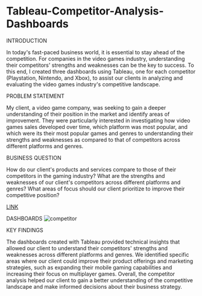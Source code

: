# Tableau-Competitor-Analysis-Dashboards

INTRODUCTION

In today's fast-paced business world, it is essential to stay ahead of the competition. For companies in the video games industry, understanding their competitors' strengths and weaknesses can be the key to success. To this end, I created three dashboards using Tableau, one for each competitor (Playstation, Nintendo, and Xbox), to assist our clients in analyzing and evaluating the video games industry's competitive landscape.

PROBLEM STATEMENT

My client, a video game company, was seeking to gain a deeper understanding of their position in the market and identify areas of improvement. They were particularly interested in investigating how video games sales developed over time, which platform was most popular, and which were its their most popular games and genres to understanding their strengths and weaknesses as compared to that of competitors across different platforms and genres.

BUSINESS QUESTION

How do our client's products and services compare to those of their competitors in the gaming industry?
What are the strengths and weaknesses of our client's competitors across different platforms and genres?
What areas of focus should our client prioritize to improve their competitive position?

[LINK](https://public.tableau.com/views/CompetitorAnalysis1995-2016/CompetitorAnalysis1995-2016?:language=en-US&publish=yes&:display_count=n&:origin=viz_share_link)

DASHBOARDS
![competitor](https://user-images.githubusercontent.com/126607220/226759315-f2a071b6-864f-4640-b1cd-182b0cd7b338.jpg)


KEY FINDINGS

The dashboards created with Tableau provided technical insights that allowed our client to understand their competitors' strengths and weaknesses across different platforms and genres. We identified specific areas where our client could improve their product offerings and marketing strategies, such as expanding their mobile gaming capabilities and increasing their focus on multiplayer games. Overall, the competitor analysis helped our client to gain a better understanding of the competitive landscape and make informed decisions about their business strategy.

